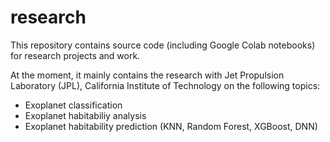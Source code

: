 # research
This repository contains source code (including Google Colab notebooks) for research projects and work.

At the moment, it mainly contains the research with Jet Propulsion Laboratory (JPL), California Institute of Technology on the following topics:
- Exoplanet classification
- Exoplanet habitabiliy analysis
- Exoplanet habitability prediction (KNN, Random Forest, XGBoost, DNN)
